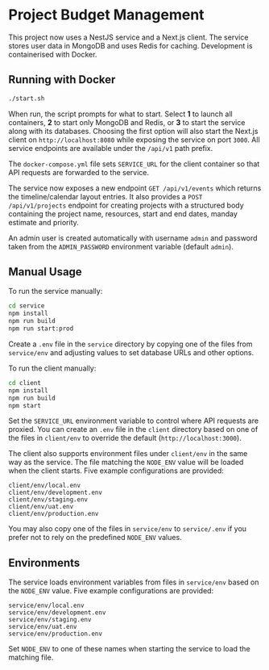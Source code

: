 # Project Budget Management

This project now uses a NestJS service and a Next.js client. The service stores
user data in MongoDB and uses Redis for caching. Development is containerised
with Docker.

## Running with Docker

```sh
./start.sh
```

When run, the script prompts for what to start. Select **1** to launch all
containers, **2** to start only MongoDB and Redis, or **3** to start the service
along with its databases. Choosing the first option will also start the Next.js
client on `http://localhost:8080` while exposing the service on port `3000`.
All service endpoints are available under the `/api/v1` path prefix.

The `docker-compose.yml` file sets `SERVICE_URL` for the client container so
that API requests are forwarded to the service.

The service now exposes a new endpoint `GET /api/v1/events` which returns the
timeline/calendar layout entries. It also provides a `POST /api/v1/projects`
endpoint for creating projects with a structured body containing the project
name, resources, start and end dates, manday estimate and priority.

An admin user is created automatically with username `admin` and password taken
from the `ADMIN_PASSWORD` environment variable (default `admin`).

## Manual Usage

To run the service manually:

```sh
cd service
npm install
npm run build
npm run start:prod
```
Create a `.env` file in the `service` directory by copying one of the files
from `service/env` and adjusting values to set database URLs and other options.

To run the client manually:

```sh
cd client
npm install
npm run build
npm start
```

Set the `SERVICE_URL` environment variable to control where API requests are
proxied. You can create an `.env` file in the `client` directory based on one
of the files in `client/env` to override the default (`http://localhost:3000`).

The client also supports environment files under `client/env` in the same way as
the service. The file matching the `NODE_ENV` value will be loaded when the
client starts. Five example configurations are provided:

```
client/env/local.env
client/env/development.env
client/env/staging.env
client/env/uat.env
client/env/production.env
```

You may also copy one of the files in `service/env` to `service/.env` if you
prefer not to rely on the predefined `NODE_ENV` values.

## Environments

The service loads environment variables from files in `service/env` based on the
`NODE_ENV` value. Five example configurations are provided:

```
service/env/local.env
service/env/development.env
service/env/staging.env
service/env/uat.env
service/env/production.env
```

Set `NODE_ENV` to one of these names when starting the service to load the
matching file.
